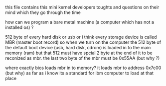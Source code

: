 
this file contains this mini kernel developers toughts and questions on their mind
which they go through the time


how can we program a bare metal machine (a computer which has not a installed os) ?

512 byte of every hard disk or usb or i think every storage device is called MBR (master boot record)
so when we turn on the computer the 512 byte of the default boot device (usb, hard disk, cdrom) is loaded
in to the main memory (ram) but that 512 must have spcial 2 byte at the end of it to be reconized as 
mbr. the last two byte of the mbr must be 0x55AA (but why ?)

where exactly bios loads mbr in to memory?
it loads mbr to address 0x7c00 (but why)
as far as i know its a standard for ibm computer to load at that place



